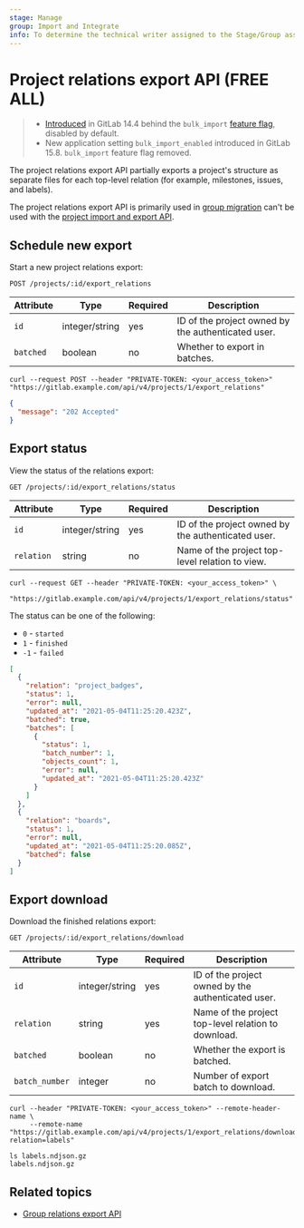 ```yaml
---
stage: Manage
group: Import and Integrate
info: To determine the technical writer assigned to the Stage/Group associated with this page, see https://handbook.gitlab.com/handbook/product/ux/technical-writing/#assignments
---
```


# Project relations export API **(FREE ALL)**

> - [Introduced](https://gitlab.com/gitlab-org/gitlab/-/merge_requests/70330) in GitLab 14.4 behind
    the `bulk_import` [feature flag](../administration/feature_flags.md), disabled by default.
> - New application setting `bulk_import_enabled` introduced in GitLab 15.8. `bulk_import` feature
    flag removed.

The project relations export API partially exports a project's structure as separate files for each
top-level
relation (for example, milestones, issues, and labels).

The project relations export API is primarily used in
[group migration](../user/group/import/index.md#migrate-groups-by-direct-transfer-recommended) can't
be used with the
[project import and export API](project_import_export.md).

## Schedule new export

Start a new project relations export:

```plaintext
POST /projects/:id/export_relations
```

| Attribute | Type           | Required | Description                                        |
|-----------|----------------|----------|----------------------------------------------------|
| `id`      | integer/string | yes      | ID of the project owned by the authenticated user. |
| `batched` | boolean        | no       | Whether to export in batches.                      |

```shell
curl --request POST --header "PRIVATE-TOKEN: <your_access_token>" "https://gitlab.example.com/api/v4/projects/1/export_relations"
```

```json
{
  "message": "202 Accepted"
}
```

## Export status

View the status of the relations export:

```plaintext
GET /projects/:id/export_relations/status
```

| Attribute  | Type           | Required | Description                                        |
|------------|----------------|----------|----------------------------------------------------|
| `id`       | integer/string | yes      | ID of the project owned by the authenticated user. |
| `relation` | string         | no       | Name of the project top-level relation to view.    |

```shell
curl --request GET --header "PRIVATE-TOKEN: <your_access_token>" \
     "https://gitlab.example.com/api/v4/projects/1/export_relations/status"
```

The status can be one of the following:

- `0` - `started`
- `1` - `finished`
- `-1` - `failed`

```json
[
  {
    "relation": "project_badges",
    "status": 1,
    "error": null,
    "updated_at": "2021-05-04T11:25:20.423Z",
    "batched": true,
    "batches": [
      {
        "status": 1,
        "batch_number": 1,
        "objects_count": 1,
        "error": null,
        "updated_at": "2021-05-04T11:25:20.423Z"
      }
    ]
  },
  {
    "relation": "boards",
    "status": 1,
    "error": null,
    "updated_at": "2021-05-04T11:25:20.085Z",
    "batched": false
  }
]
```

## Export download

Download the finished relations export:

```plaintext
GET /projects/:id/export_relations/download
```

| Attribute      | Type           | Required | Description                                         |
|----------------|----------------|----------|-----------------------------------------------------|
| `id`           | integer/string | yes      | ID of the project owned by the authenticated user.  |
| `relation`     | string         | yes      | Name of the project top-level relation to download. |
| `batched`      | boolean        | no       | Whether the export is batched.                      |
| `batch_number` | integer        | no       | Number of export batch to download.                 |

```shell
curl --header "PRIVATE-TOKEN: <your_access_token>" --remote-header-name \
     --remote-name "https://gitlab.example.com/api/v4/projects/1/export_relations/download?relation=labels"
```

```shell
ls labels.ndjson.gz
labels.ndjson.gz
```

## Related topics

- [Group relations export API](group_relations_export.md)
